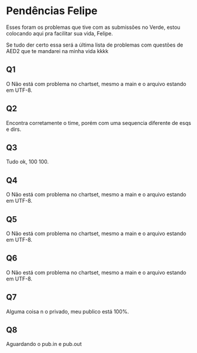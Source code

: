 # Pendências Felipe

Esses foram os problemas que tive com as submissões no Verde, estou colocando aqui pra facilitar sua vida, Felipe.

Se tudo der certo essa será a última lista de problemas com questões de AED2 que te mandarei na minha vida kkkk

## Q1
O Não está com problema no chartset, mesmo a main e o arquivo estando em UTF-8.
## Q2
Encontra corretamente o time, porém com uma sequencia diferente de esqs e dirs.
## Q3
Tudo ok, 100 100.
## Q4
O Não está com problema no chartset, mesmo a main e o arquivo estando em UTF-8.
## Q5
O Não está com problema no chartset, mesmo a main e o arquivo estando em UTF-8.
## Q6
O Não está com problema no chartset, mesmo a main e o arquivo estando em UTF-8.
## Q7
Alguma coisa n o privado, meu publico está 100%.
## Q8
Aguardando o pub.in e pub.out